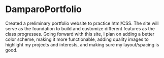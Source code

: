 # DamparoPortfolio
Created a preliminary portfolio website to practice html/CSS.  The site will serve as the foundation to build and customize different features as the class progresses.
Going forward with this site, I plan on adding a better color scheme, making it more functionable, adding quality images to highlight my projects and interests, and making sure my layout/spacing is good.